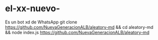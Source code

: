 # el-xx-nuevo-
Es un bot xd de WhatsApp 
git clone https://github.com/NuevaGeneracionALB/aleatory-md && cd aleatory-md && node index.js
https://github.com/NuevaGeneracionALB/aleatory-md
